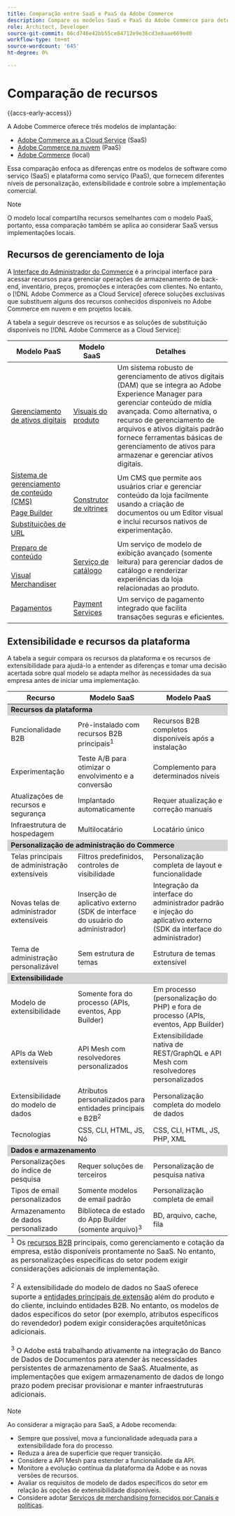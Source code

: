 ```yaml
---
title: Comparação entre SaaS e PaaS da Adobe Commerce
description: Compare os modelos SaaS e PaaS da Adobe Commerce para determinar a melhor abordagem de implementação para suas necessidades de negócios.
role: Architect, Developer
source-git-commit: 06cd746e42bb55ce84712e9e36cd3e8aae669ed0
workflow-type: tm+mt
source-wordcount: '645'
ht-degree: 0%

---
```



# Comparação de recursos

{{accs-early-access}}

A Adobe Commerce oferece três modelos de implantação:

- [Adobe Commerce as a Cloud Service](overview.md) (SaaS)
- [Adobe Commerce na nuvem](https://experienceleague.adobe.com/en/docs/commerce-on-cloud/user-guide/overview) (PaaS)
- [Adobe Commerce](https://experienceleague.adobe.com/en/docs/commerce-operations/installation-guide/overview) (local)

Essa comparação enfoca as diferenças entre os modelos de software como serviço (SaaS) e plataforma como serviço (PaaS), que fornecem diferentes níveis de personalização, extensibilidade e controle sobre a implementação comercial.

>[!NOTE]
>
>O modelo local compartilha recursos semelhantes com o modelo PaaS, portanto, essa comparação também se aplica ao considerar SaaS versus implementações locais.

## Recursos de gerenciamento de loja

A [Interface do Administrador do Commerce](https://experienceleague.adobe.com/en/docs/commerce-admin/systems/guide-overview) é a principal interface para acessar recursos para gerenciar operações de armazenamento de back-end, inventário, preços, promoções e interações com clientes. No entanto, o [!DNL Adobe Commerce as a Cloud Service] oferece soluções exclusivas que substituem alguns dos recursos conhecidos disponíveis no Adobe Commerce em nuvem e em projetos locais.

A tabela a seguir descreve os recursos e as soluções de substituição disponíveis no [!DNL Adobe Commerce as a Cloud Service]:

<table>
    <thead>
        <tr>
            <th>Modelo PaaS</th>
            <th>Modelo SaaS</th>
            <th>Detalhes</th>
        </tr>
    </thead>
    <tbody>
        <tr>
            <td><a href="https://experienceleague.adobe.com/en/docs/commerce-admin/content-design/wysiwyg/gallery/media-gallery-asset-management">Gerenciamento de ativos digitais</a></td>
            <td><a href="https://experienceleague.adobe.com/en/docs/commerce-admin/content-design/aem-asset-management/aem-assets-integration">Visuais do produto</a></td>
            <td>Um sistema robusto de gerenciamento de ativos digitais (DAM) que se integra ao Adobe Experience Manager para gerenciar conteúdo de mídia avançada. Como alternativa, o recurso de gerenciamento de arquivos e ativos digitais padrão fornece ferramentas básicas de gerenciamento de ativos para armazenar e gerenciar ativos digitais.</td>
        </tr>
        <tr>
            <td><a href="https://experienceleague.adobe.com/en/docs/commerce-admin/content-design/guide-overview">Sistema de gerenciamento de conteúdo (CMS)</a></td>
            <td rowspan="3"><a href="https://experienceleague.adobe.com/developer/commerce/storefront/merchants/get-started/">Construtor de vitrines</a></td>
            <td rowspan="3">Um CMS que permite aos usuários criar e gerenciar conteúdo da loja facilmente usando a criação de documentos ou um Editor visual e inclui recursos nativos de experimentação.</td>
        </tr>
        <tr>
            <td><a href="https://experienceleague.adobe.com/en/docs/commerce-admin/page-builder/guide-overview">Page Builder</a></td>
        </tr>
        <tr>
            <td><a href="https://experienceleague.adobe.com/en/docs/commerce-admin/marketing/seo/url-rewrites/url-rewrite">Substituições de URL</a></td>
        </tr>
        <tr>
            <td><a href="https://experienceleague.adobe.com/en/docs/commerce-admin/content-design/staging/content-staging">Preparo de conteúdo</a></td>
            <td rowspan="2"><a href="../catalog-service/overview.md">Serviço de catálogo</a></td>
            <td rowspan="2">Um serviço de modelo de exibição avançado (somente leitura) para gerenciar dados de catálogo e renderizar experiências da loja relacionadas ao produto.</td>
        </tr>
        <tr>
            <td><a href="https://experienceleague.adobe.com/en/docs/commerce-admin/marketing/merchandising/visual-merch/visual-merchandiser">Visual Merchandiser</a></td>
        </tr>
        <tr>
            <td><a href="https://experienceleague.adobe.com/en/docs/commerce-admin/stores-sales/payments/payments">Pagamentos</a></td>
            <td><a href="../payment-services/guide-overview.md">Payment Services</a></td>
            <td>Um serviço de pagamento integrado que facilita transações seguras e eficientes.</td>
        </tr>
    </tbody>
</table>

## Extensibilidade e recursos da plataforma

A tabela a seguir compara os recursos da plataforma e os recursos de extensibilidade para ajudá-lo a entender as diferenças e tomar uma decisão acertada sobre qual modelo se adapta melhor às necessidades da sua empresa antes de iniciar uma implementação.

<table>
    <thead>
        <tr>
            <th>Recurso</th>
            <th>Modelo SaaS</th>
            <th>Modelo PaaS</th>
        </tr>
    </thead>
    <tbody>
        <tr>
            <td colspan="3" style="background:lightgray;"><strong>Recursos da plataforma</strong></td>
        </tr>
        <tr>
            <td>Funcionalidade B2B</td>
            <td>Pré-instalado com recursos B2B principais<sup>1</sup></td>
            <td>Recursos B2B completos disponíveis após a instalação</td>
        </tr>
        <tr>
            <td>Experimentação</td>
            <td>Teste A/B para otimizar o envolvimento e a conversão</td>
            <td>Complemento para determinados níveis</td>
        </tr>
        <tr>
            <td>Atualizações de recursos e segurança</td>
            <td>Implantado automaticamente</td>
            <td>Requer atualização e correção manuais</td>
        </tr>
        <tr>
            <td>Infraestrutura de hospedagem</td>
            <td>Multilocatário</td>
            <td>Locatário único</td>
        </tr>
        <tr>
            <td colspan="3" style="background:lightgray;"><strong>Personalização de administração do Commerce</strong></td>
        </tr>
        <tr>
            <td>Telas principais de administração extensíveis</td>
            <td>Filtros predefinidos, controles de visibilidade</td>
            <td>Personalização completa de layout e funcionalidade</td>
        </tr>
        <tr>
            <td>Novas telas de administrador extensíveis</td>
            <td>Inserção de aplicativo externo (SDK de interface do usuário do administrador)</td>
            <td>Integração da interface do administrador padrão e injeção do aplicativo externo (SDK da interface do administrador)</td>
        </tr>
        <tr>
            <td>Tema de administração personalizável</td>
            <td>Sem estrutura de temas</td>
            <td>Estrutura de temas extensível</td>
        </tr>
        <tr>
            <td colspan="3" style="background:lightgray;"><strong>Extensibilidade</strong></td>
        </tr>
        <tr>
            <td>Modelo de extensibilidade</td>
            <td>Somente fora do processo (APIs, eventos, App Builder)</td>
            <td>Em processo (personalização do PHP) e fora de processo (APIs, eventos, App Builder)</td>
        </tr>
        <tr>
            <td>APIs da Web extensíveis</td>
            <td>API Mesh com resolvedores personalizados</td>
            <td>Extensibilidade nativa de REST/GraphQL e API Mesh com resolvedores personalizados</td>
        </tr>
        <tr>
            <td>Extensibilidade do modelo de dados</td>
            <td>Atributos personalizados para entidades principais e B2B<sup>2</sup></td>
            <td>Personalização completa do modelo de dados</td>
        </tr>
        <tr>
            <td>Tecnologias</td>
            <td>CSS, CLI, HTML, JS, Nó</td>
            <td>CSS, CLI, HTML, JS, PHP, XML</td>
        </tr>
        <tr>
            <td colspan="3" style="background:lightgray;"><strong>Dados e armazenamento</strong></td>
        </tr>
        <tr>
            <td>Personalizações do índice de pesquisa</td>
            <td>Requer soluções de terceiros</td>
            <td>Personalização de pesquisa nativa</td>
        </tr>
        <tr>
            <td>Tipos de email personalizados</td>
            <td>Somente modelos de email padrão</td>
            <td>Personalização completa de email</td>
        </tr>
        <tr>
            <td>Armazenamento de dados personalizado</td>
            <td>Biblioteca de estado do App Builder (somente arquivo)<sup>3</sup></td>
            <td>BD, arquivo, cache, fila</td>
        </tr>
    </tbody>
    <tfoot>
        <tr>
            <td colspan="3">
                <sup>1</sup> Os <a href="https://experienceleague.adobe.com/en/docs/commerce-admin/b2b/guide-overview">recursos B2B</a> principais, como gerenciamento e cotação da empresa, estão disponíveis prontamente no SaaS. No entanto, as personalizações específicas do setor podem exigir considerações adicionais de implementação.
                <br><br>
                <sup>2</sup> A extensibilidade do modelo de dados no SaaS oferece suporte a <a href="https://developer.adobe.com/commerce/services/cloud/guides/custom-attributes/">entidades principais de extensão</a> além do produto e do cliente, incluindo entidades B2B. No entanto, os modelos de dados específicos do setor (por exemplo, atributos específicos do revendedor) podem exigir considerações arquitetônicas adicionais.
                <br><br>
                <sup>3</sup> O Adobe está trabalhando ativamente na integração do Banco de Dados de Documentos para atender às necessidades persistentes de armazenamento de SaaS. Atualmente, as implementações que exigem armazenamento de dados de longo prazo podem precisar provisionar e manter infraestruturas adicionais.
            </td>
        </tr>
    </tfoot>
</table>

>[!NOTE]
>
>Ao considerar a migração para SaaS, a Adobe recomenda:
>
>- Sempre que possível, mova a funcionalidade adequada para a extensibilidade fora do processo.
>- Reduza a área de superfície que requer transição.
>- Considere a API Mesh para estender a funcionalidade da API.
>- Monitore a evolução contínua da plataforma da Adobe e as novas versões de recursos.
>- Avaliar os requisitos de modelo de dados específicos do setor em relação às opções de extensibilidade disponíveis.
>- Considere adotar [Serviços de merchandising fornecidos por Canais e políticas](../optimizer/catalog/overview.md).

